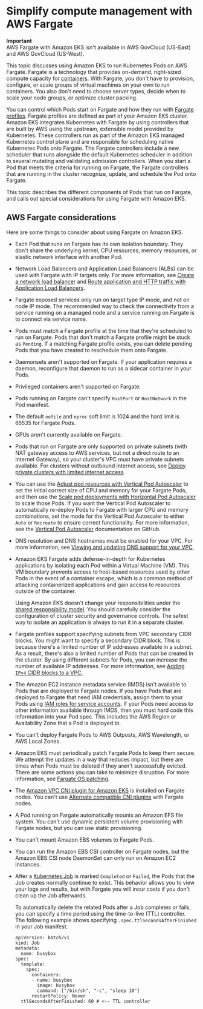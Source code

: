 # Simplify compute management with AWS Fargate<a name="fargate"></a>

**Important**  
AWS Fargate with Amazon EKS isn't available in AWS GovCloud \(US\-East\) and AWS GovCloud \(US\-West\)\.

This topic discusses using Amazon EKS to run Kubernetes Pods on AWS Fargate\. Fargate is a technology that provides on\-demand, right\-sized compute capacity for [containers](https://aws.amazon.com/what-are-containers)\. With Fargate, you don't have to provision, configure, or scale groups of virtual machines on your own to run containers\. You also don't need to choose server types, decide when to scale your node groups, or optimize cluster packing\.

You can control which Pods start on Fargate and how they run with [Fargate profiles](fargate-profile.md)\. Fargate profiles are defined as part of your Amazon EKS cluster\. Amazon EKS integrates Kubernetes with Fargate by using controllers that are built by AWS using the upstream, extensible model provided by Kubernetes\. These controllers run as part of the Amazon EKS managed Kubernetes control plane and are responsible for scheduling native Kubernetes Pods onto Fargate\. The Fargate controllers include a new scheduler that runs alongside the default Kubernetes scheduler in addition to several mutating and validating admission controllers\. When you start a Pod that meets the criteria for running on Fargate, the Fargate controllers that are running in the cluster recognize, update, and schedule the Pod onto Fargate\.

This topic describes the different components of Pods that run on Fargate, and calls out special considerations for using Fargate with Amazon EKS\.

## AWS Fargate considerations<a name="fargate-considerations"></a>

Here are some things to consider about using Fargate on Amazon EKS\.
+ Each Pod that runs on Fargate has its own isolation boundary\. They don't share the underlying kernel, CPU resources, memory resources, or elastic network interface with another Pod\.
+ Network Load Balancers and Application Load Balancers \(ALBs\) can be used with Fargate with IP targets only\. For more information, see [Create a network load balancer](network-load-balancing.md#network-load-balancer) and [Route application and HTTP traffic with Application Load Balancers](alb-ingress.md)\. 
+ Fargate exposed services only run on target type IP mode, and not on node IP mode\. The recommended way to check the connectivity from a service running on a managed node and a service running on Fargate is to connect via service name\.
+ Pods must match a Fargate profile at the time that they're scheduled to run on Fargate\. Pods that don't match a Fargate profile might be stuck as `Pending`\. If a matching Fargate profile exists, you can delete pending Pods that you have created to reschedule them onto Fargate\.
+ Daemonsets aren't supported on Fargate\. If your application requires a daemon, reconfigure that daemon to run as a sidecar container in your Pods\.
+ Privileged containers aren't supported on Fargate\.
+ Pods running on Fargate can't specify `HostPort` or `HostNetwork` in the Pod manifest\.
+ The default `nofile` and `nproc` soft limit is 1024 and the hard limit is 65535 for Fargate Pods\.
+ GPUs aren't currently available on Fargate\.
+ Pods that run on Fargate are only supported on private subnets \(with NAT gateway access to AWS services, but not a direct route to an Internet Gateway\), so your cluster's VPC must have private subnets available\. For clusters without outbound internet access, see [Deploy private clusters with limited internet access](private-clusters.md)\.
+ You can use the [Adjust pod resources with Vertical Pod Autoscaler](vertical-pod-autoscaler.md) to set the initial correct size of CPU and memory for your Fargate Pods, and then use the [Scale pod deployments with Horizontal Pod Autoscaler](horizontal-pod-autoscaler.md) to scale those Pods\. If you want the Vertical Pod Autoscaler to automatically re\-deploy Pods to Fargate with larger CPU and memory combinations, set the mode for the Vertical Pod Autoscaler to either `Auto` or `Recreate` to ensure correct functionality\. For more information, see the [Vertical Pod Autoscaler](https://github.com/kubernetes/autoscaler/tree/master/vertical-pod-autoscaler#quick-start) documentation on GitHub\.
+ DNS resolution and DNS hostnames must be enabled for your VPC\. For more information, see [Viewing and updating DNS support for your VPC](https://docs.aws.amazon.com/vpc/latest/userguide/vpc-dns.html#vpc-dns-updating)\.
+ Amazon EKS Fargate adds defense\-in\-depth for Kubernetes applications by isolating each Pod within a Virtual Machine \(VM\)\. This VM boundary prevents access to host\-based resources used by other Pods in the event of a container escape, which is a common method of attacking containerized applications and gain access to resources outside of the container\.

  Using Amazon EKS doesn't change your responsibilities under the [shared responsibility model](security.md)\. You should carefully consider the configuration of cluster security and governance controls\. The safest way to isolate an application is always to run it in a separate cluster\.
+ Fargate profiles support specifying subnets from VPC secondary CIDR blocks\. You might want to specify a secondary CIDR block\. This is because there's a limited number of IP addresses available in a subnet\. As a result, there's also a limited number of Pods that can be created in the cluster\. By using different subnets for Pods, you can increase the number of available IP addresses\. For more information, see [Adding `IPv4` CIDR blocks to a VPC\.](https://docs.aws.amazon.com/vpc/latest/userguide/VPC_Subnets.html#vpc-resize)
+ The Amazon EC2 instance metadata service \(IMDS\) isn't available to Pods that are deployed to Fargate nodes\. If you have Pods that are deployed to Fargate that need IAM credentials, assign them to your Pods using [IAM roles for service accounts](iam-roles-for-service-accounts.md)\. If your Pods need access to other information available through IMDS, then you must hard code this information into your Pod spec\. This includes the AWS Region or Availability Zone that a Pod is deployed to\.
+ You can't deploy Fargate Pods to AWS Outposts, AWS Wavelength, or AWS Local Zones\.
+ Amazon EKS must periodically patch Fargate Pods to keep them secure\. We attempt the updates in a way that reduces impact, but there are times when Pods must be deleted if they aren't successfully evicted\. There are some actions you can take to minimize disruption\. For more information, see [Fargate OS patching](fargate-pod-patching.md)\.
+ The [Amazon VPC CNI plugin for Amazon EKS](https://github.com/aws/amazon-vpc-cni-plugins) is installed on Fargate nodes\. You can't use [Alternate compatible CNI plugins](alternate-cni-plugins.md) with Fargate nodes\.
+ A Pod running on Fargate automatically mounts an Amazon EFS file system\. You can't use dynamic persistent volume provisioning with Fargate nodes, but you can use static provisioning\.
+ You can't mount Amazon EBS volumes to Fargate Pods\.
+ You can run the Amazon EBS CSI controller on Fargate nodes, but the Amazon EBS CSI node DaemonSet can only run on Amazon EC2 instances\.
+ After a [Kubernetes Job](https://kubernetes.io/docs/concepts/workloads/controllers/job/) is marked `Completed` or `Failed`, the Pods that the Job creates normally continue to exist\. This behavior allows you to view your logs and results, but with Fargate you will incur costs if you don't clean up the Job afterwards\.

  To automatically delete the related Pods after a Job completes or fails, you can specify a time period using the time\-to\-live \(TTL\) controller\. The following example shows specifying `.spec.ttlSecondsAfterFinished` in your Job manifest\.

  ```
  apiVersion: batch/v1
  kind: Job
  metadata:
    name: busybox
  spec:
    template:
      spec:
        containers:
        - name: busybox
          image: busybox
          command: ["/bin/sh", "-c", "sleep 10"]
        restartPolicy: Never
    ttlSecondsAfterFinished: 60 # <-- TTL controller
  ```
